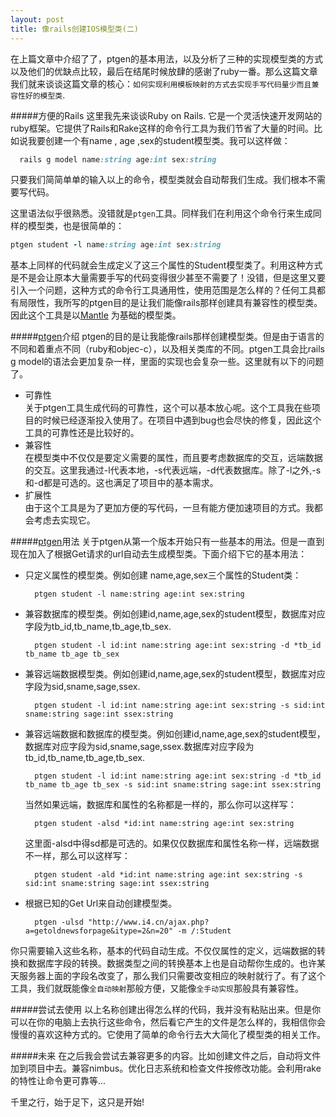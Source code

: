 ```yaml
---
layout: post
title: 像rails创建IOS模型类(二)
---
```


在上篇文章中介绍了了，ptgen的基本用法，以及分析了三种的实现模型类的方式以及他们的优缺点比较，最后在结尾时候放肆的感谢了ruby一番。那么这篇文章我们就来谈谈这篇文章的核心：`如何实现利用模板映射的方式去实现手写代码量少而且兼容性好的模型类`.   

#####方便的Rails
这里我先来谈谈Ruby on Rails. 它是一个灵活快速开发网站的ruby框架。它提供了Rails和Rake这样的命令行工具为我们节省了大量的时间。比如说我要创建一个有name , age ,sex的student模型类。我可以这样做：

```ruby 
  rails g model name:string age:int sex:string
```

只要我们简简单单的输入以上的命令，模型类就会自动帮我们生成。我们根本不需要写代码。

这里语法似乎很熟悉。没错就是`ptgen`工具。同样我们在利用这个命令行来生成同样的模型类，也是很简单的：

```ruby
ptgen student -l name:string age:int sex:string 
```

基本上同样的代码就会生成定义了这三个属性的Student模型类了。利用这种方式是不是会让原本大量需要手写的代码变得很少甚至不需要了！没错，但是这里又要引入一个问题，这种方式的命令行工具通用性，使用范围是怎么样的？任何工具都有局限性，我所写的ptgen目的是让我们能像rails那样创建具有兼容性的模型类。因此这个工具是以[Mantle](https://github.com/Mantle/Mantle) 为基础的模型类。

#####[ptgen](https://github.com/kaich/PTGen)介绍
ptgen的目的是让我能像rails那样创建模型类。但是由于语言的不同和着重点不同（ruby和objec-c），以及相关类库的不同。ptgen工具会比rails g model的语法会更加复杂一样，里面的实现也会复杂一些。这里就有以下的问题了。  

* 可靠性   
关于ptgen工具生成代码的可靠性，这个可以基本放心呢。这个工具我在些项目的时候已经逐渐投入使用了。在项目中遇到bug也会尽快的修复，因此这个工具的可靠性还是比较好的。
* 兼容性  
在模型类中不仅仅是要定义需要的属性，而且要考虑数据库的交互，远端数据的交互。这里我通过-l代表本地，-s代表远端，-d代表数据库。除了-l之外,-s和-d都是可选的。这也满足了项目中的基本需求。
* 扩展性  
由于这个工具是为了更加方便的写代码，一旦有能方便加速项目的方式。我都会考虑去实现它。


#####[ptgen](https://github.com/kaich/PTGen)用法
关于ptgen从第一个版本开始只有一些基本的用法。但是一直到现在加入了根据Get请求的url自动去生成模型类。下面介绍下它的基本用法：

* 只定义属性的模型类。例如创建 name,age,sex三个属性的Student类：

 		ptgen student -l name:string age:int sex:string
 		
* 兼容数据库的模型类。例如创建id,name,age,sex的student模型，数据库对应字段为tb_id,tb_name,tb_age,tb_sex.

		ptgen student -l id:int name:string age:int sex:string -d *tb_id tb_name tb_age tb_sex
		
* 兼容远端数据模型类。例如创建id,name,age,sex的student模型，数据库对应字段为sid,sname,sage,ssex.

		ptgen student -l id:int name:string age:int sex:string -s sid:int sname:string sage:int ssex:string
		
* 兼容远端数据和数据库的模型类。例如创建id,name,age,sex的student模型，数据库对应字段为sid,sname,sage,ssex.数据库对应字段为tb_id,tb_name,tb_age,tb_sex.

		ptgen student -l id:int name:string age:int sex:string -d *tb_id tb_name tb_age tb_sex -s sid:int sname:string sage:int ssex:string
		
 	 当然如果远端，数据库和属性的名称都是一样的，那么你可以这样写：
  
		ptgen student -alsd *id:int name:string age:int sex:string
		
 	 这里面-alsd中得sd都是可选的。如果仅仅数据库和属性名称一样，远端数据不一样，那么可以这样写：
  
  		ptgen student -ald *id:int name:string age:int sex:string -s sid:int sname:string sage:int ssex:string
  		
* 根据已知的Get Url来自动创建模型类。

		ptgen -ulsd "http://www.i4.cn/ajax.php?a=getoldnewsforpage&itype=2&n=20" -m /:Student
	
你只需要输入这些名称，基本的代码自动生成。不仅仅属性的定义，远端数据的转换和数据库字段的转换。数据类型之间的转换基本上也是自动帮你生成的。也许某天服务器上面的字段名改变了，那么我们只需要改变相应的映射就行了。有了这个工具，我们就既能像`全自动映射`那般方便，又能像`全手动实现`那般具有兼容性。

#####尝试去使用
以上名称创建出得怎么样的代码，我并没有粘贴出来。但是你可以在你的电脑上去执行这些命令，然后看它产生的文件是怎么样的，我相信你会慢慢的喜欢这种方式的。它使用了简单的命令行去大大简化了模型类的相关工作。

#####未来
在之后我会尝试去兼容更多的内容。比如创建文件之后，自动将文件加到项目中去。兼容nimbus。优化日志系统和检查文件按修改功能。会利用rake的特性让命令更可靠等...

千里之行，始于足下，这只是开始!
